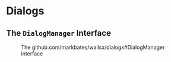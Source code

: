 # Dialogs

## The `DialogManager` Interface

<figure id="dialog-manager" type="listing">

<go doc="github.com/markbates/wailsx/dialogx.DialogManager"></go>

<figcaption>The <godoc>github.com/markbates/wailsx/dialogx#DialogManager</godoc> interface</figcaption>

</figure>
